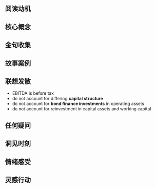 ## 阅读动机

## 核心概念

## 金句收集

## 故事案例

## 联想发散
- EBITDA is before tax
- do not account for differing **capital structure**
- do not account for **bond finance investments** in operating assets
- do not account for reinvestment in capital assets and working capital

## 任何疑问

## 洞见时刻

## 情绪感受

## 灵感行动